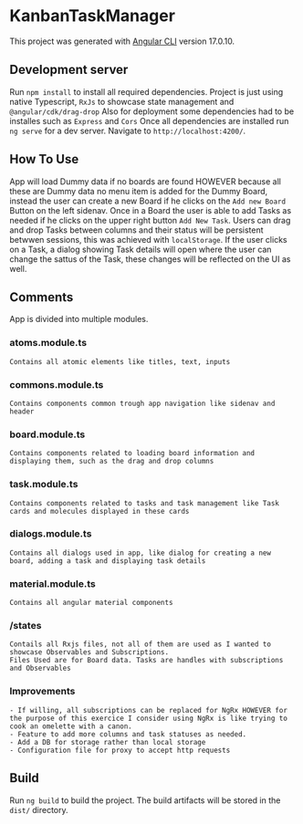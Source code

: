 # KanbanTaskManager

This project was generated with [Angular CLI](https://github.com/angular/angular-cli) version 17.0.10.

## Development server
Run `npm install` to install all required dependencies.
Project is just using native Typescript, `RxJs` to showcase state management and `@angular/cdk/drag-drop`
Also for deployment some dependencies had to be installes such as `Express` and  `Cors`
Once all dependencies are installed run `ng serve` for a dev server. 
Navigate to `http://localhost:4200/`.

## How To Use

App will load Dummy data if no boards are found HOWEVER because all these are Dummy data no menu item is added for the Dummy Board, instead the user can create a new Board if he clicks on the `Add new Board` Button on the left sidenav.
Once in a Board the user is able to add Tasks as needed if he clicks on the upper right button `Add New Task`.
Users can drag and drop Tasks between columns and their status will be persistent betwwen sessions, this was achieved with `localStorage`.
If the user clicks on a Task, a dialog showing Task details will open where the user can change the sattus of the Task, these changes will be reflected on the UI as well.

## Comments

App is divided into multiple modules.

### atoms.module.ts
    Contains all atomic elements like titles, text, inputs
### commons.module.ts
    Contains components common trough app navigation like sidenav and header
### board.module.ts
    Contains components related to loading board information and displaying them, such as the drag and drop columns
### task.module.ts
    Contains components related to tasks and task management like Task cards and molecules displayed in these cards
### dialogs.module.ts
    Contains all dialogs used in app, like dialog for creating a new board, adding a task and displaying task details
### material.module.ts
    Contains all angular material components

### /states
    Contails all Rxjs files, not all of them are used as I wanted to showcase Observables and Subscriptions.
    Files Used are for Board data. Tasks are handles with subscriptions and Observables

### Improvements
    - If willing, all subscriptions can be replaced for NgRx HOWEVER for the purpose of this exercice I consider using NgRx is like trying to cook an omelette with a canon.
    - Feature to add more columns and task statuses as needed.
    - Add a DB for storage rather than local storage
    - Configuration file for proxy to accept http requests

## Build

Run `ng build` to build the project. The build artifacts will be stored in the `dist/` directory.
